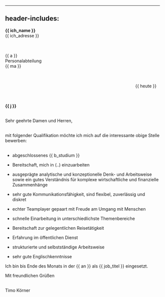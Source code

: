 
---
header-includes: <script src="../js.js" id=spr data-name=de></script><script src="../ags.js"></script>
---

**<span class=tem>{{ ich_name }}</apan>**  
<span class=tem>{{ ich_adresse }}</span>  
&nbsp;  
&nbsp;

<span class=tem_ag>{{ a }}</span>  
Personalabteilung  
<span class=tem_ag>{{ ma }}</span>  
&nbsp;  
&nbsp;

&emsp;&emsp;&emsp;&emsp;&emsp;&emsp;&emsp;&emsp;&emsp;&emsp;&emsp;&emsp;&emsp;&emsp;&emsp;&emsp;&emsp;&emsp;&emsp;&emsp;&emsp;&emsp;&emsp;&emsp;&emsp;&emsp;&emsp;&emsp;&emsp;&emsp; <span class=tem>{{ heute }}</span>  
&nbsp;  
&nbsp;

**<span class=tem_ag>{{ j }}</span>**    
&nbsp;  

Sehr geehrte Damen und Herren,

&nbsp;   
mit folgender Qualifikation möchte ich mich auf die interessante obige Stelle bewerben:  
&nbsp;

- abgeschlossenes <span class=tem>{{ b_studium }}</span>

- Bereitschaft, mich in (..) einzuarbeiten
- ausgeprägte analytische und konzeptionelle Denk- und Arbeitsweise sowie ein gutes Verständnis für komplexe wirtschaftliche und finanzielle Zusammenhänge
- sehr gute Kommunikationsfähigkeit, sind flexibel, zuverlässig und diskret
- echter Teamplayer gepaart mit Freude am Umgang mit Menschen
- schnelle Einarbeitung in unterschiedlichste Themenbereiche
- Bereitschaft zur gelegentlichen Reisetätigkeit
- Erfahrung im öffentlichen Dienst
- strukturierte und selbstständige Arbeitsweise
- sehr gute Englischkenntnisse
&nbsp;

Ich bin bis Ende des Monats in der <span class=tem>{{ an }}</span> als <span class=tem>{{ job_titel }}</span> eingesetzt.
&nbsp;

Mit freundlichen Grüßen  
&nbsp;

Timo Körner
